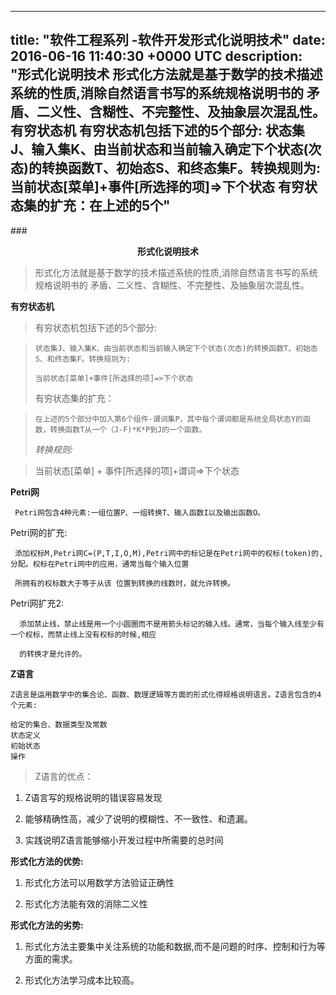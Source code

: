 
---
title: "软件工程系列 -软件开发形式化说明技术"
date: 2016-06-16 11:40:30 +0000 UTC
description: "形式化说明技术  形式化方法就是基于数学的技术描述系统的性质,消除自然语言书写的系统规格说明书的   矛盾、二义性、含糊性、不完整性、及抽象层次混乱性。有穷状态机  有穷状态机包括下述的5个部分: 状态集J、输入集K、由当前状态和当前输入确定下个状态(次态)的转换函数T、初始态S、和终态集F。转换规则为:当前状态[菜单]+事件[所选择的项]=>下个状态    有穷状态集的扩充：在上述的5个"
---
###<center><strong>形式化说明技术</strong></center>

>形式化方法就是基于数学的技术描述系统的性质,消除自然语言书写的系统规格说明书的
>矛盾、二义性、含糊性、不完整性、及抽象层次混乱性。

**有穷状态机**
>   有穷状态机包括下述的5个部分: 

>     状态集J、输入集K、由当前状态和当前输入确定下个状态(次态)的转换函数T、初始态S、和终态集F。转换规则为:
>     
>     当前状态[菜单]+事件[所选择的项]=>下个状态
>     
>   有穷状态集的扩充：

>     在上述的5个部分中加入第6个组件-谓词集P，其中每个谓词都是系统全局状态Y的函
>     数，转换函数T从一个（J-F)*K*P到J的一个函数。
> *转换规则:*

>  当前状态[菜单] + 事件[所选择的项]+谓词=>下个状态


**Petri网**

     Petri网包含4种元素:一组位置P、一组转换T、输入函数I以及输出函数O。

  Petri网的扩充:

     添加权标M,Petri网C=(P,T,I,O,M),Petri网中的标记是在Petri网中的权标(token)的,分配。权标在Petri网中的应用，通常当每个输入位置

     所拥有的权标数大于等于从该 位置到转换的线数时，就允许转换。


 
  Petri网扩充2: 

      添加禁止线，禁止线是用一个小圆圈而不是用箭头标记的输入线。通常，当每个输入线至少有一个权标，而禁止线上没有权标的时候,相应

      的转换才是允许的。


**Z语言**

    Z语言是运用数学中的集合论、函数、数理逻辑等方面的形式化得规格说明语言。Z语言包含的4个元素:

    给定的集合、数据类型及常数
    状态定义
    初始状态
    操作

> Z语言的优点：

   1. Z语言写的规格说明的错误容易发现

   2. 能够精确性高，减少了说明的模糊性、不一致性、和遗漏。

   3. 实践说明Z语言能够缩小开发过程中所需要的总时间

**形式化方法的优势:**

   1. 形式化方法可以用数学方法验证正确性

   2. 形式化方法能有效的消除二义性

**形式化方法的劣势:**

   1. 形式化方法主要集中关注系统的功能和数据,而不是问题的时序、控制和行为等方面的需求。
   
   2. 形式化方法学习成本比较高。
